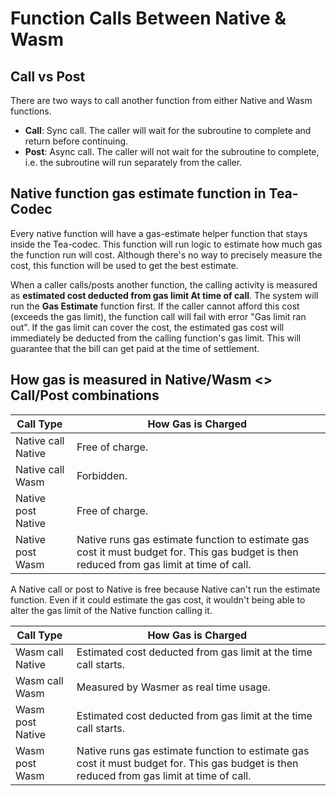 # Function Calls Between Native & Wasm

## Call vs Post

There are two ways to call another function from either Native and Wasm functions.

* **Call**: Sync call. The caller will wait for the subroutine to complete and return before continuing.
* **Post**: Async call. The caller will not wait for the subroutine to complete, i.e. the subroutine will run separately from the caller.

## Native function gas estimate function in Tea-Codec

Every native function will have a gas-estimate helper function that stays inside the Tea-codec. This function will run logic to estimate how much gas the function run will cost. Although there's no way to precisely measure the cost, this function will be used to get the best estimate. 

When a caller calls/posts another function, the calling activity is measured as **estimated cost deducted from gas limit At time of call**. The system will run the **Gas Estimate** function first. If the caller cannot afford this cost (exceeds the gas limit), the function call will fail with error "Gas limit ran out". If the gas limit can cover the cost, the estimated gas cost will immediately be deducted from the calling function's gas limit. This will guarantee that the bill can get paid at the time of settlement.

## How gas is measured in Native/Wasm \<\> Call/Post combinations

|Call Type |How Gas is Charged |
|-----------|--------------------|
|Native call Native |Free of charge. |
|Native call Wasm |Forbidden. |
|Native post Native |Free of charge. |
|Native post Wasm |Native runs gas estimate function to estimate gas cost it must budget for. This gas budget is then reduced from gas limit at time of call.|

A Native call or post to Native is free because Native can't run the estimate function. Even if it could estimate the gas cost, it wouldn't being able to alter the gas limit of the Native function calling it.

|Call Type |How Gas is Charged |
|-----------|--------------------|
|Wasm call Native |Estimated cost deducted from gas limit at the time call starts. |
|Wasm call Wasm |Measured by Wasmer as real time usage. |
|Wasm post Native |Estimated cost deducted from gas limit at the time call starts. |
|Wasm post Wasm|Native runs gas estimate function to estimate gas cost it must budget for. This gas budget is then reduced from gas limit at time of call. |

